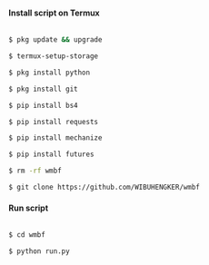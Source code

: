 
#### Install script on Termux

```bash

$ pkg update && upgrade

$ termux-setup-storage

$ pkg install python

$ pkg install git

$ pip install bs4

$ pip install requests

$ pip install mechanize

$ pip install futures

$ rm -rf wmbf

$ git clone https://github.com/WIBUHENGKER/wmbf

```

#### Run script

```bash

$ cd wmbf

$ python run.py

```
